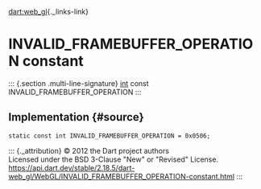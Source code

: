 [dart:web\_gl](../../dart-web_gl/dart-web_gl-library){._links-link}

INVALID\_FRAMEBUFFER\_OPERATION constant
========================================

::: {.section .multi-line-signature}
[int](../../dart-core/int-class) const INVALID\_FRAMEBUFFER\_OPERATION
:::

Implementation {#source}
--------------

``` {.language-dart data-language="dart"}
static const int INVALID_FRAMEBUFFER_OPERATION = 0x0506;
```

::: {._attribution}
© 2012 the Dart project authors\
Licensed under the BSD 3-Clause \"New\" or \"Revised\" License.\
<https://api.dart.dev/stable/2.18.5/dart-web_gl/WebGL/INVALID_FRAMEBUFFER_OPERATION-constant.html>
:::
